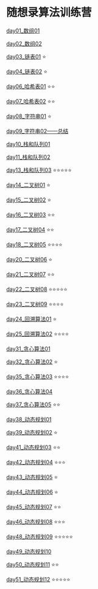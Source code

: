 # 随想录算法训练营
[day01_数组01](day01_数组01.md)

[day02_数组02](day02_数组02.md)

[day03_链表01](day03_链表01.md)   ⭐

[day04_链表02](day04_链表02.md)   ⭐

[day06_哈希表01](day06_哈希表01.md)   ⭐⭐

[day07_哈希表02](day07_哈希表02.md)   ⭐⭐

[day08_字符串01](day08_字符串01.md)   ⭐

[day09_字符串02——总结](day09_字符串02.md)

[day10_栈和队列01](day10_栈和队列01.md)

[day11_栈和队列02](day11_栈和队列02.md)

[day13_栈和队列03](day13_栈和队列03.md)   ⭐⭐⭐⭐⭐

[day14_二叉树01](day14_二叉树01.md)   ⭐

[day15_二叉树02](day15_二叉树02.md)   ⭐

[day16_二叉树03](day16_二叉树03.md)   ⭐⭐

[day17_二叉树04](day17_二叉树04.md)   ⭐⭐

[day18_二叉树05](day18_二叉树05.md)   ⭐⭐⭐⭐

[day20_二叉树06](day20_二叉树06.md)   ⭐

[day21_二叉树07](day21_二叉树07.md)   ⭐⭐

[day22_二叉树08](day22_二叉树08.md)   ⭐⭐⭐⭐⭐

[day23_二叉树09](day23_二叉树09.md)   ⭐⭐⭐⭐

[day24_回溯算法01](day24_回溯算法01.md)   ⭐

[day25_回溯算法02](day25_回溯算法02.md)   ⭐⭐⭐⭐

[day31_贪心算法01](day31_贪心算法01.md)

[day32_贪心算法02](day32_贪心算法02.md)   ⭐

[day35_贪心算法03](day35_贪心算法03.md)   ⭐⭐⭐⭐

[day36_贪心算法04](day36_贪心算法04.md)

[day37_贪心算法05](day37_贪心算法05.md)   ⭐⭐

[day38_动态规划01](day38_动态规划01.md) 

[day39_动态规划02](day39_动态规划02.md)    ⭐

[day41_动态规划03](day41_动态规划03.md)    ⭐⭐

[day42_动态规划04](day42_动态规划04.md)    ⭐⭐⭐

[day43_动态规划05](day43_动态规划05.md)    ⭐

[day44_动态规划06](day44_动态规划06.md)    ⭐

[day45_动态规划07](day45_动态规划07.md)    ⭐⭐

[day46_动态规划08](day46_动态规划08.md)    ⭐⭐⭐

[day48_动态规划09](day48_动态规划09.md)    ⭐⭐⭐⭐⭐

[day49_动态规划10](day49_动态规划10.md)

[day50_动态规划11](day50_动态规划11.md)    ⭐⭐

[day51_动态规划12](day51_动态规划12.md)    ⭐⭐⭐⭐⭐
